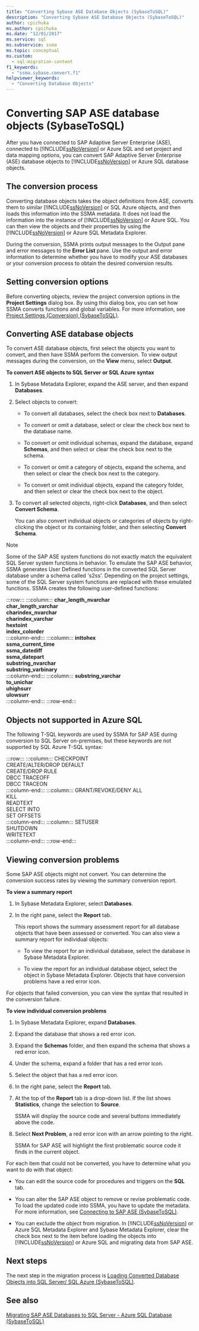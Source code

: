 ```yaml
---
title: "Converting Sybase ASE Database Objects (SybaseToSQL)"
description: "Converting Sybase ASE Database Objects (SybaseToSQL)"
author: cpichuka
ms.author: cpichuka
ms.date: "12/01/2017"
ms.service: sql
ms.subservice: ssma
ms.topic: conceptual
ms.custom:
  - sql-migration-content
f1_keywords:
  - "ssma.sybase.convert.f1"
helpviewer_keywords:
  - "Converting Database Objects"
---
```

# Converting SAP ASE database objects (SybaseToSQL)
After you have connected to SAP Adaptive Server Enterprise (ASE), connected to [!INCLUDE[ssNoVersion](../../includes/ssnoversion-md.md)] or Azure SQL and set project and data mapping options, you can convert SAP Adaptive Server Enterprise (ASE) database objects to [!INCLUDE[ssNoVersion](../../includes/ssnoversion-md.md)] or Azure SQL database objects.  
  
## The conversion process  
Converting database objects takes the object definitions from ASE, converts them to similar [!INCLUDE[ssNoVersion](../../includes/ssnoversion-md.md)] or SQL Azure objects, and then loads this information into the SSMA metadata. It does not load the information into the instance of [!INCLUDE[ssNoVersion](../../includes/ssnoversion-md.md)] or Azure SQL. You can then view the objects and their properties by using the [!INCLUDE[ssNoVersion](../../includes/ssnoversion-md.md)] or Azure SQL Metadata Explorer.
  
During the conversion, SSMA prints output messages to the Output pane and error messages to the **Error List** pane. Use the output and error information to determine whether you have to modify your ASE databases or your conversion process to obtain the desired conversion results.  
  
## Setting conversion options  
Before converting objects, review the project conversion options in the **Project Settings** dialog box. By using this dialog box, you can set how SSMA converts functions and global variables. For more information, see [Project Settings &#40;Conversion&#41; &#40;SybaseToSQL&#41;](../../ssma/sybase/project-settings-conversion-sybasetosql.md).  
  
## Converting ASE database objects  
To convert ASE database objects, first select the objects you want to convert, and then have SSMA perform the conversion. To view output messages during the conversion, on the **View** menu, select **Output**.  
  
**To convert ASE objects to SQL Server or SQL Azure syntax**  
  
1.  In Sybase Metadata Explorer, expand the ASE server, and then expand **Databases**.  
  
2.  Select objects to convert:  
  
    -   To convert all databases, select the check box next to **Databases**.  
  
    -   To convert or omit a database, select or clear the check box next to the database name.  
  
    -   To convert or omit individual schemas, expand the database, expand **Schemas**, and then select or clear the check box next to the schema.  
  
    -   To convert or omit a category of objects, expand the schema, and then select or clear the check box next to the category.  
  
    -   To convert or omit individual objects, expand the category folder, and then select or clear the check box next to the object.  
  
3.  To convert all selected objects, right-click **Databases**, and then select **Convert Schema**.  
  
    You can also convert individual objects or categories of objects by right-clicking the object or its containing folder, and then selecting **Convert Schema**.  
  
> [!NOTE]  
> Some of the SAP ASE system functions do not exactly match the equivalent SQL Server system functions in behavior. To emulate the SAP ASE behavior, SSMA generates User Defined functions in the converted SQL Server database under a schema called 's2ss'. Depending on the project settings, some of the SQL Server system functions are replaced with these emulated functions. SSMA creates the following user-defined functions:  

:::row:::
    :::column:::
        **char_length_nvarchar**  
        **char_length_varchar**  
        **charindex_nvarchar**  
        **charindex_varchar**  
        **hextoint**  
        **index_colorder**  
    :::column-end:::
    :::column:::
        **inttohex**  
        **ssma_current_time**  
        **ssma_datediff**  
        **ssma_datepart**  
        **substring_nvarchar**  
        **substring_varbinary**  
    :::column-end:::
    :::column:::
        **substring_varchar**  
        **to_unichar**  
        **uhighsurr**  
        **ulowsurr**  
    :::column-end:::
:::row-end:::

## Objects not supported in Azure SQL  
The following T-SQL keywords are used by SSMA for SAP ASE during conversion to SQL Server on-premises, but these keywords are not supported by SQL Azure T-SQL syntax:  

:::row:::
    :::column:::
        CHECKPOINT  
        CREATE/ALTER/DROP DEFAULT  
        CREATE/DROP RULE  
        DBCC TRACEOFF  
        DBCC TRACEON  
    :::column-end:::
    :::column:::
        GRANT/REVOKE/DENY ALL  
        KILL  
        READTEXT  
        SELECT INTO  
        SET OFFSETS  
    :::column-end:::
    :::column:::
        SETUSER  
        SHUTDOWN  
        WRITETEXT  
    :::column-end:::
:::row-end:::

## Viewing conversion problems  
Some SAP ASE objects might not convert. You can determine the conversion success rates by viewing the summary conversion report.  
  
**To view a summary report**  
  
1.  In Sybase Metadata Explorer, select **Databases**.  
  
2.  In the right pane, select the **Report** tab.  
  
    This report shows the summary assessment report for all database objects that have been assessed or converted. You can also view a summary report for individual objects:  
  
    -   To view the report for an individual database, select the database in Sybase Metadata Explorer.  
  
    -   To view the report for an individual database object, select the object in Sybase Metadata Explorer. Objects that have conversion problems have a red error icon.  
  
For objects that failed conversion, you can view the syntax that resulted in the conversion failure.  
  
**To view individual conversion problems**  
  
1.  In Sybase Metadata Explorer, expand **Databases**.  
  
2.  Expand the database that shows a red error icon.  
  
3.  Expand the **Schemas** folder, and then expand the schema that shows a red error icon.  
  
4.  Under the schema, expand a folder that has a red error icon.  
  
5.  Select the object that has a red error icon.  
  
6.  In the right pane, select the **Report** tab.  
  
7.  At the top of the **Report** tab is a drop-down list. If the list shows **Statistics**, change the selection to **Source**.  
  
    SSMA will display the source code and several buttons immediately above the code.  
  
8.  Select **Next Problem**, a red error icon with an arrow pointing to the right.  
  
    SSMA for SAP ASE will highlight the first problematic source code it finds in the current object.  
  
For each item that could not be converted, you have to determine what you want to do with that object:  
  
-   You can edit the source code for procedures and triggers on the **SQL** tab.  
  
-   You can alter the SAP ASE object to remove or revise problematic code. To load the updated code into SSMA, you have to update the metadata. For more information, see [Connecting to SAP ASE &#40;SybaseToSQL&#41;](../../ssma/sybase/connecting-to-sybase-ase-sybasetosql.md).  
  
-   You can exclude the object from migration. In [!INCLUDE[ssNoVersion](../../includes/ssnoversion-md.md)] or Azure SQL Metadata Explorer and Sybase Metadata Explorer, clear the check box next to the item before loading the objects into [!INCLUDE[ssNoVersion](../../includes/ssnoversion-md.md)] or Azure SQL and migrating data from SAP ASE.  
  
## Next steps  
The next step in the migration process is [Loading Converted Database Objects into SQL Server/ SQL Azure (SybaseToSQL)](./loading-converted-database-objects-into-sql-server-sybasetosql.md).  
  
## See also  
[Migrating SAP ASE Databases to SQL Server - Azure SQL Database &#40;SybaseToSQL&#41;](../../ssma/sybase/migrating-sybase-ase-databases-to-sql-server-azure-sql-db-sybasetosql.md)  

